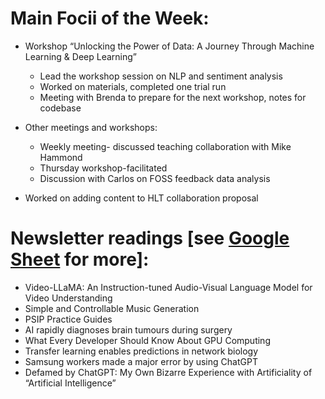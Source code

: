 # Main Focii of the Week:
- Workshop “Unlocking the Power of Data: A Journey Through Machine Learning & Deep Learning”
    - Lead the workshop session on NLP and sentiment analysis
    - Worked on materials, completed one trial run
    - Meeting with Brenda to prepare for the next workshop, notes for codebase

- Other meetings and workshops:
    - Weekly meeting- discussed teaching collaboration with Mike Hammond
    - Thursday workshop-facilitated
    - Discussion with Carlos on FOSS feedback data analysis
- Worked on adding content to HLT collaboration proposal
# Newsletter readings [see [Google Sheet](https://docs.google.com/spreadsheets/d/1cq9_SipCVP6hIJWxPT3Hgf_hnUGpQ7iWtLCBcbVFeW4/edit?usp=sharing) for more]:
- Video-LLaMA: An Instruction-tuned Audio-Visual Language Model for Video Understanding
- Simple and Controllable Music Generation
- PSIP Practice Guides
- AI rapidly diagnoses brain tumours during surgery
- What Every Developer Should Know About GPU Computing
- Transfer learning enables predictions in network biology
- Samsung workers made a major error by using ChatGPT
- Defamed by ChatGPT: My Own Bizarre Experience with Artificiality of “Artificial Intelligence” 
